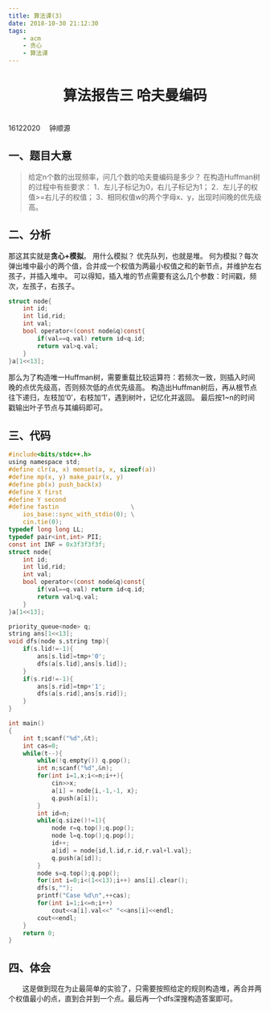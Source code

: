 ```yaml
---
title: 算法课(3)
date: 2018-10-30 21:12:30
tags:
    - acm
    - 贪心
    - 算法课
---
```

# <center>算法报告三  哈夫曼编码</center>
&ensp;&ensp;&ensp;&ensp;&ensp;&ensp;&ensp;&ensp;&ensp;&ensp;&ensp;&ensp;&ensp;&ensp;&ensp;&ensp;&ensp;&ensp;&ensp;&ensp;&ensp;&ensp;&ensp;&ensp;&ensp;&ensp;&ensp;&ensp;&ensp;&ensp;&ensp;&ensp;&ensp;&ensp;&ensp;&ensp;&ensp;&ensp;&ensp;&ensp;&ensp;&ensp;&ensp;&ensp;&ensp;&ensp;&ensp;&ensp;&ensp;&ensp;&ensp;&ensp;&ensp;&ensp;&ensp;&ensp;&ensp;&ensp;&ensp;&ensp;&ensp;&ensp;&ensp;16122020 &ensp;&ensp;钟顺源 
## 一、题目大意
>给定n个数的出现频率，问几个数的哈夫曼编码是多少？
在构造Huffman树的过程中有些要求：
1．左儿子标记为0，右儿子标记为1；
2．左儿子的权值>=右儿子的权值；
3．相同权值w的两个字母x、y，出现时间晚的优先级高。
<!--more-->

## 二、分析
那这其实就是**贪心+模拟**。
用什么模拟？ 优先队列，也就是堆。
何为模拟？每次弹出堆中最小的两个值，合并成一个权值为两最小权值之和的新节点，并维护左右孩子，并插入堆中。
可以得知，插入堆的节点需要有这么几个参数：时间戳，频次，左孩子，右孩子。
```c
struct node{
    int id;
    int lid,rid;
    int val;
    bool operator<(const node&q)const{
        if(val==q.val) return id<q.id;
        return val>q.val;
    }
}a[1<<13];
```

那么为了构造唯一Huffman树，需要重载比较运算符：若频次一致，则插入时间晚的点优先级高，否则频次低的点优先级高。
构造出Huffman树后，再从根节点往下递归，左枝加‘0’，右枝加‘1’，遇到树叶，记忆化并返回。
最后按1~n的时间戳输出叶子节点与其编码即可。

## 三、代码
```c
#include<bits/stdc++.h>
using namespace std;
#define clr(a, x) memset(a, x, sizeof(a))
#define mp(x, y) make_pair(x, y)
#define pb(x) push_back(x)
#define X first
#define Y second
#define fastin                    \
    ios_base::sync_with_stdio(0); \
    cin.tie(0);
typedef long long LL;
typedef pair<int,int> PII;
const int INF = 0x3f3f3f3f;
struct node{
    int id;
    int lid,rid;
    int val;
    bool operator<(const node&q)const{
        if(val==q.val) return id<q.id;
        return val>q.val;
    }
}a[1<<13];

priority_queue<node> q;
string ans[1<<13];
void dfs(node s,string tmp){
    if(s.lid!=-1){
        ans[s.lid]=tmp+'0';
        dfs(a[s.lid],ans[s.lid]);
    }
    if(s.rid!=-1){
        ans[s.rid]=tmp+'1';
        dfs(a[s.rid],ans[s.rid]);
    }
}

int main()
{
    int t;scanf("%d",&t);
    int cas=0;
    while(t--){
        while(!q.empty()) q.pop();
        int n;scanf("%d",&n);
        for(int i=1,x;i<=n;i++){
            cin>>x;
            a[i] = node{i,-1,-1, x};
            q.push(a[i]);
        }
        int id=n;
        while(q.size()!=1){
            node r=q.top();q.pop();
            node l=q.top();q.pop();
            id++;
            a[id] = node{id,l.id,r.id,r.val+l.val};
            q.push(a[id]);
        }
        node s=q.top();q.pop();
        for(int i=0;i<(1<<13);i++) ans[i].clear();
        dfs(s,"");
        printf("Case %d\n",++cas);
        for(int i=1;i<=n;i++)
            cout<<a[i].val<<" "<<ans[i]<<endl;
        cout<<endl;
    }
    return 0;
}
```

## 四、体会
&ensp;&ensp;&ensp;&ensp;这是做到现在为止最简单的实验了，只需要按照给定的规则构造堆，再合并两个权值最小的点，直到合并到一个点。最后再一个dfs深搜构造答案即可。